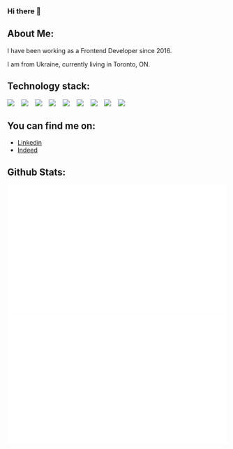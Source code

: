 ### Hi there 👋

<!--
**jnsnrz/jnsnrz** is a ✨ _special_ ✨ repository because its `README.md` (this file) appears on your GitHub profile.

Here are some ideas to get you started:

- 🔭 I’m currently working on ...
- 🌱 I’m currently learning ...
- 👯 I’m looking to collaborate on ...
- 🤔 I’m looking for help with ...
- 💬 Ask me about ...
- 📫 How to reach me: ...
- 😄 Pronouns: ...
- ⚡ Fun fact: ...
-->

## About Me:

I have been working as a Frontend Developer since 2016. 

I am from Ukraine, currently living in Toronto, ON.

## Technology stack:

<img src="https://raw.githubusercontent.com/get-icon/geticon/fc0f660daee147afb4a56c64e12bde6486b73e39/icons/angular-icon.svg" width="30">&nbsp;&nbsp;&nbsp;&nbsp;<img src="https://raw.githubusercontent.com/gilbarbara/logos/master/logos/typescript-icon.svg" width="30">&nbsp;&nbsp;&nbsp;&nbsp;<img src="https://raw.githubusercontent.com/gilbarbara/logos/master/logos/javascript.svg" width="30">&nbsp;&nbsp;&nbsp;&nbsp;<img src="https://github.com/gilbarbara/logos/blob/master/logos/html-5.svg" width="30">&nbsp;&nbsp;&nbsp;&nbsp;<img src="https://github.com/gilbarbara/logos/blob/master/logos/css-3.svg" width="30">&nbsp;&nbsp;&nbsp;&nbsp;<img src="https://github.com/gilbarbara/logos/blob/master/logos/jasmine.svg" width="30">&nbsp;&nbsp;&nbsp;&nbsp;<img src="https://raw.githubusercontent.com/gilbarbara/logos/master/logos/git-icon.svg" width="30">&nbsp;&nbsp;&nbsp;&nbsp;<img src="https://raw.githubusercontent.com/gilbarbara/logos/master/logos/webstorm.svg" width="30">&nbsp;&nbsp;&nbsp;&nbsp;<img src="https://raw.githubusercontent.com/gilbarbara/logos/f4c8e8b933aa80ce83b6d6d387e016bf4cb4e376/logos/nestjs.svg" width="30">


## You can find me on:
- [Linkedin](https://www.linkedin.com/in/yevheniia-shabalova/)
- [Indeed](https://my.indeed.com/p/shabalovay-z0vvj59)

## Github Stats:

![](https://raw.githubusercontent.com/jnsnrz/github-stats/9e1840ca072a82d8dd7d169561b4aacdcd4770cd/generated/languages.svg)
![](https://raw.githubusercontent.com/jnsnrz/github-stats/9e1840ca072a82d8dd7d169561b4aacdcd4770cd/generated/overview.svg)
